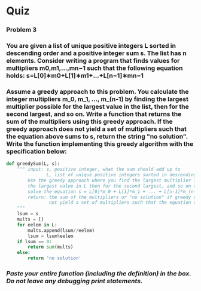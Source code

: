 # Quiz

### Problem 3
### You are given a list of unique positive integers L sorted in descending order and a positive integer sum s. The list has n elements. Consider writing a program that finds values for multipliers  m0,m1,...,mn−1  such that the following equation holds:  s=L[0]∗m0+L[1]∗m1+...+L[n−1]∗mn−1 
### Assume a greedy approach to this problem. You calculate the integer multipliers m_0, m_1, ..., m_(n-1) by finding the largest multiplier possible for the largest value in the list, then for the second largest, and so on. Write a function that returns the sum of the multipliers using this greedy approach. If the greedy approach does not yield a set of multipliers such that the equation above sums to s, return the string "no solution". Write the function implementing this greedy algorithm with the specification below:

```py
def greedySum(L, s):
    """ input: s, positive integer, what the sum should add up to
               L, list of unique positive integers sorted in descending order
        Use the greedy approach where you find the largest multiplier for 
        the largest value in L then for the second largest, and so on to 
        solve the equation s = L[0]*m_0 + L[1]*m_1 + ... + L[n-1]*m_(n-1)
        return: the sum of the multipliers or "no solution" if greedy approach does 
                not yield a set of multipliers such that the equation sums to 's'
    """
    lsum = s
    mults = []
    for eelem in L:
        mults.append(lsum//eelem)
        lsum = lsum%eelem
    if lsum == 0:
        return sum(mults)
    else:
        return 'no solution'

```
### *Paste your entire function (including the definition) in the box. Do not leave any debugging print statements.*